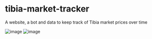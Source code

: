 # tibia-market-tracker
A website, a bot and data to keep track of Tibia market prices over time

![image](https://user-images.githubusercontent.com/19623152/218535999-be0af957-dce7-450e-b2b6-959ce1b54102.png)
![image](https://user-images.githubusercontent.com/19623152/218536091-96cc026c-2396-4e88-81fd-d9d538fc81bc.png)
